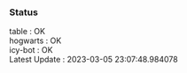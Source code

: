 ### Status


table : OK  
hogwarts : OK  
icy-bot : OK  
Latest Update : 2023-03-05 23:07:48.984078
